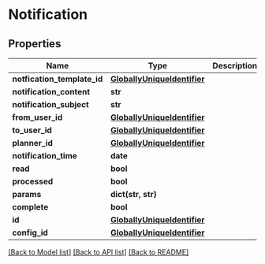 # Notification

## Properties
Name | Type | Description | Notes
------------ | ------------- | ------------- | -------------
**notfication_template_id** | [**GloballyUniqueIdentifier**](GloballyUniqueIdentifier.md) |  | [optional] 
**notification_content** | **str** |  | [optional] 
**notification_subject** | **str** |  | [optional] 
**from_user_id** | [**GloballyUniqueIdentifier**](GloballyUniqueIdentifier.md) |  | [optional] 
**to_user_id** | [**GloballyUniqueIdentifier**](GloballyUniqueIdentifier.md) |  | [optional] 
**planner_id** | [**GloballyUniqueIdentifier**](GloballyUniqueIdentifier.md) |  | [optional] 
**notification_time** | **date** |  | [optional] 
**read** | **bool** |  | [optional] 
**processed** | **bool** |  | [optional] 
**params** | **dict(str, str)** |  | [optional] 
**complete** | **bool** |  | [optional] 
**id** | [**GloballyUniqueIdentifier**](GloballyUniqueIdentifier.md) |  | [optional] 
**config_id** | [**GloballyUniqueIdentifier**](GloballyUniqueIdentifier.md) |  | [optional] 

[[Back to Model list]](../README.md#documentation-for-models) [[Back to API list]](../README.md#documentation-for-api-endpoints) [[Back to README]](../README.md)

